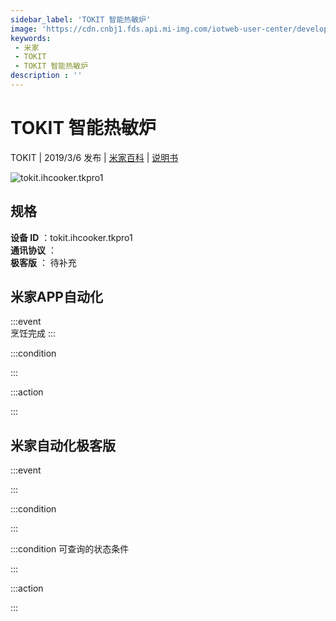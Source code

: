 ```yaml
---
sidebar_label: 'TOKIT 智能热敏炉'
image: 'https://cdn.cnbj1.fds.api.mi-img.com/iotweb-user-center/developer_1678870890710H5zFdR3J.png?GalaxyAccessKeyId=AKVGLQWBOVIRQ3XLEW&Expires=9223372036854775807&Signature=qdZMDFuYdfysL4CSBPb9ZGqhZgI='
keywords: 
 - 米家
 - TOKIT
 - TOKIT 智能热敏炉
description : ''
---
```

# TOKIT 智能热敏炉

TOKIT | 2019/3/6 发布 | [米家百科](https://home.mi.com/webapp/content/baike/product/index.html?model=tokit.ihcooker.tkpro1) | [说明书](https://home.mi.com/views/introduction.html?model=tokit.ihcooker.tkpro1&region=cn)

![tokit.ihcooker.tkpro1](https://cdn.cnbj1.fds.api.mi-img.com/iotweb-user-center/developer_1678870890710H5zFdR3J.png?GalaxyAccessKeyId=AKVGLQWBOVIRQ3XLEW&Expires=9223372036854775807&Signature=qdZMDFuYdfysL4CSBPb9ZGqhZgI=)

## 规格  
> 
**设备 ID** ：tokit.ihcooker.tkpro1  
**通讯协议** ：  
**极客版**  ： 待补充 


## 米家APP自动化  

:::event  
烹饪完成
:::

:::condition  

:::

:::action   

:::

## 米家自动化极客版  

:::event  

:::

:::condition  

:::

:::condition 可查询的状态条件  

:::

:::action  

:::

        
